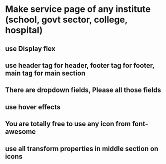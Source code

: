 # Make service page of any institute (school, govt sector, college, hospital)

## use Display flex

## use header tag for header, footer tag for footer, main tag for main section

## There are dropdown fields, Please all those fields

## use hover effects

## You are totally free to use any icon from font-awesome

## use all transform properties in middle section on icons
